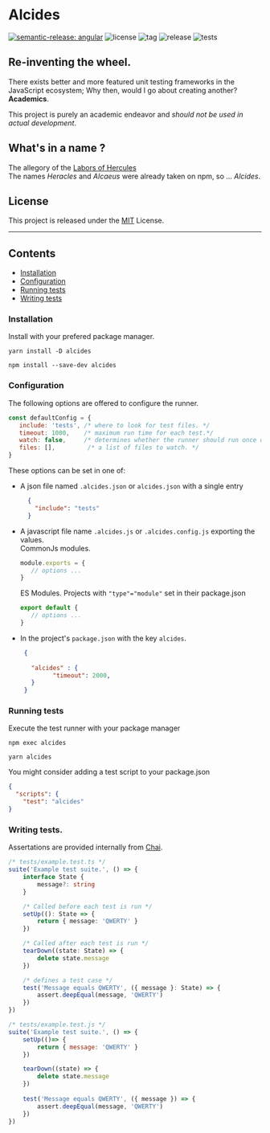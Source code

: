 # Alcides

[![semantic-release: angular](https://img.shields.io/badge/semantic--release-angular-e10079?logo=semantic-release)](https://github.com/semantic-release/semantic-release)
![license](https://img.shields.io/github/license/augustinesaidimu/alcides)
![tag](https://img.shields.io/github/v/tag/augustinesaidimu/alcides?sort=semver)
![release](https://img.shields.io/github/workflow/status/augustinesaidimu/alcides/Release)
![tests](https://img.shields.io/github/workflow/status/augustinesaidimu/alcides/Test?label=tests)

## Re-inventing the wheel.

There exists better and more featured unit testing frameworks in the JavaScript
ecosystem; Why then, would I go about creating another? **Academics**. <br/>

This project is purely an academic endeavor and _should not be used in actual development_.

## What's in a name ?

The allegory of the [Labors of Hercules](https://en.wikipedia.org/wiki/Labours_of_Hercules) <br/>
The names _Heracles_ and _Alcaeus_ were already taken on npm, so ... _Alcides_.

## License
This project is released under the [MIT](https://choosealicense.com/licenses/mit/) License.

<hr/>

## Contents
 -  [Installation](#installation)
 -  [Configuration](#configuration)
 -  [Running tests](#running-tests)
 -  [Writing tests](#writing-tests)
 
 
### Installation
Install with your prefered package manager.
```
yarn install -D alcides
```
```
npm install --save-dev alcides
```

### Configuration
The following options are offered to configure the runner.
```javascript
const defaultConfig = {
   include: 'tests', /* where to look for test files. */
   timeout: 1000,    /* maximum run time for each test.*/
   watch: false,     /* determines whether the runner should run once or monitor for changes.*/
   files: [],         /* a list of files to watch. */
}
```
These options can be set in one of:
  -  A json file named ``.alcides.json`` or ``alcides.json`` with a single entry
      ```json 
        {
          "include": "tests"
        }
      ```
  - A javascript file name ``.alcides.js`` or ``.alcides.config.js`` exporting the values. <br/>
    CommonJs modules.
     ```javascript 
     module.exports = {
        // options ...
     }
     ```
    ES Modules. Projects with ``"type"="module"`` set in their package.json
    ```javascript
    export default {
       // options ...
    }
    ```
 - In the project's ``package.json`` with the key ``alcides``.
   ```json
    {
    
      "alcides" : { 
            "timeout": 2000,
      }
    }
   ```
### Running tests
Execute the test runner with your package manager
```
npm exec alcides
```
```
yarn alcides
```
You might consider adding a test script to your package.json

```json 
{
  "scripts": {
    "test": "alcides"
}
```

### Writing tests.
Assertations are provided internally from [Chai](https://www.npmjs.com/package/chai).
``` typescript
/* tests/example.test.ts */
suite('Example test suite.', () => {
    interface State {
        message?: string
    }

    /* Called before each test is run */
    setUp((): State => { 
        return { message: 'QWERTY' }
    })

    /* Called after each test is run */
    tearDown((state: State) => { 
        delete state.message
    })

    /* defines a test case */
    test('Message equals QWERTY', ({ message }: State) => {
        assert.deepEqual(message, 'QWERTY')
    })
})
```
``` javascript
/* tests/example.test.js */
suite('Example test suite.', () => {
    setUp(()=> {
        return { message: 'QWERTY' }
    })

    tearDown((state) => {
        delete state.message
    })
    
    test('Message equals QWERTY', ({ message }) => {
        assert.deepEqual(message, 'QWERTY')
    })
})
```
